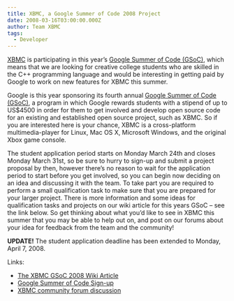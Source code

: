 ```yaml
---
title: XBMC, a Google Summer of Code 2008 Project
date: 2008-03-16T03:00:00.000Z
author: Team XBMC
tags:
  - Developer
---
```

[XBMC](https://kodi.wiki/view/Main_Page) is participating in this year’s [Google Summer of Code (GSoC)](https://developers.google.com/open-source/gsoc/2008/?csw=1), which means that we are looking for creative college students who are skilled in the C++ programming language and would be interesting in getting paid by Google to work on new features for XBMC this summer.

 Google is this year sponsoring its fourth annual [Google Summer of Code (GSoC)](https://developers.google.com/open-source/gsoc/2008/?csw=1), a program in which Google rewards students with a stipend of up to US$4500 in order for them to get involved and develop open source code for an existing and established open source project, such as XBMC. So if you are interested here is your chance, XBMC is a cross-platform multimedia-player for Linux, Mac OS X, Microsoft Windows, and the original Xbox game console.

 The student application period starts on Monday March 24th and closes Monday March 31st, so be sure to hurry to sign-up and submit a project proposal by then, however there’s no reason to wait for the application period to start before you get involved, so you can begin now deciding on an idea and discussing it with the team. To take part you are required to perform a small qualification task to make sure that you are prepared for your larger project. There is more information and some ideas for qualification tasks and projects on our wiki article for this years GSoC – see the link below. So get thinking about what you’d like to see in XBMC this summer that you may be able to help out on, and post on our forums about your idea for feedback from the team and the community!

 **UPDATE!** The student application deadline has been extended to Monday, April 7, 2008.

 Links:  

* [The XBMC GSoC 2008 Wiki Article](https://kodi.wiki/view/Google_Summer_of_Code_2008)  
* [Google Summer of Code Sign-up](http://code.google.com/soc/2008/student_step1.html)  
* [XBMC community forum discussion](https://forum.kodi.tv/showthread.php?tid=31986)